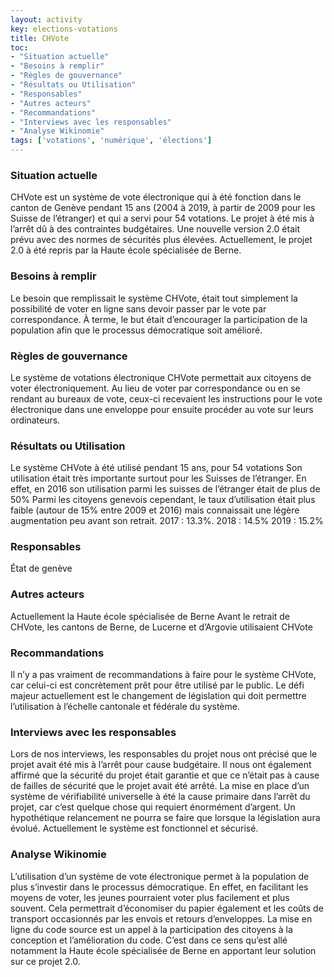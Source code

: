 ```yaml
---
layout: activity
key: elections-votations
title: CHVote
toc:
- "Situation actuelle"
- "Besoins à remplir"
- "Règles de gouvernance"
- "Résultats ou Utilisation"
- "Responsables"
- "Autres acteurs"
- "Recommandations"
- "Interviews avec les responsables"
- "Analyse Wikinomie"
tags: ['votations', 'numérique', 'élections']
---
```


### Situation actuelle

CHVote est un système de vote électronique qui à été fonction dans le canton de Genève pendant 15 ans (2004 à 2019, à partir de 2009 pour les Suisse de l’étranger) et qui a servi pour 54 votations. Le projet à été mis à l’arrêt dû à des contraintes budgétaires. Une nouvelle version 2.0 était prévu avec des normes de sécurités plus élevées.
Actuellement, le projet 2.0 à été repris par la Haute école spécialisée de Berne.

### Besoins à remplir

Le besoin que remplissait le système CHVote, était tout simplement la possibilité de voter en ligne sans devoir passer par le vote par correspondance.
À terme, le but était d’encourager la participation de la population afin que le processus démocratique soit amélioré.

### Règles de gouvernance

Le système de votations électronique CHVote permettait aux citoyens de voter électroniquement. Au lieu de voter par correspondance ou en se rendant au bureaux de vote, ceux-ci recevaient les instructions pour le vote électronique dans une enveloppe pour ensuite procéder au vote sur leurs ordinateurs.

### Résultats ou Utilisation

Le système CHVote à été utilisé pendant 15 ans, pour 54 votations
Son utilisation était très importante surtout pour les Suisses de l’étranger. En effet, en 2016 son utilisation parmi les suisses de l’étranger était de plus de 50%
Parmi les citoyens genevois cependant, le taux d’utilisation était plus faible (autour de 15% entre 2009 et 2016) mais connaissait une légère augmentation peu avant son retrait. 
2017 : 13.3%. 
2018 : 14.5%
2019 : 15.2%

### Responsables

État de genève

### Autres acteurs

Actuellement la Haute école spécialisée de Berne
Avant le retrait de CHVote, les cantons de Berne, de Lucerne et d’Argovie utilisaient CHVote

### Recommandations

Il n’y a pas vraiment de recommandations à faire pour le système CHVote, car celui-ci est concrètement prêt pour être utilisé par le public. Le défi majeur actuellement est le changement de législation qui doit permettre l’utilisation à l’échelle cantonale et fédérale du système.

### Interviews avec les responsables

Lors de nos interviews, les responsables du projet nous ont précisé que le projet avait été mis à l’arrêt pour cause budgétaire. Il nous ont également affirmé que la sécurité du projet était garantie et que ce n’était pas à cause de failles de sécurité que le projet avait été arrêté. La mise en place d’un système de vérifiabilité universelle à été la cause primaire dans l’arrêt du projet, car c’est quelque chose qui requiert énormément d’argent.
Un hypothétique relancement ne pourra se faire que lorsque la législation aura évolué. Actuellement le système est fonctionnel et sécurisé.

### Analyse Wikinomie

L’utilisation d’un système de vote électronique permet à la population de plus s’investir dans le processus démocratique. En effet, en facilitant les moyens de voter, les jeunes pourraient voter plus facilement et plus souvent. Cela permettrait d’économiser du papier également et les coûts de transport occasionnés par les envois et retours d’enveloppes.
La mise en ligne du code source est un appel à la participation des citoyens à la conception et l’amélioration du code. C’est dans ce sens qu’est allé notamment la Haute école spécialisée de Berne en apportant leur solution sur ce projet 2.0.

